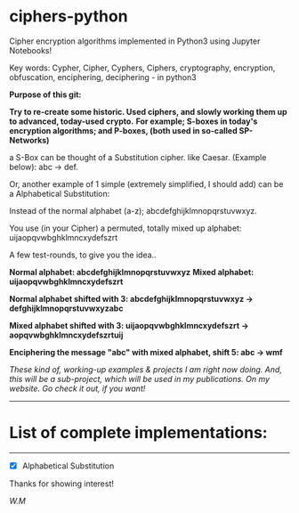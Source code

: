 # ciphers-python #

Cipher encryption algorithms implemented in Python3 using Jupyter Notebooks!

Key words: Cypher, Cipher, Cyphers, Ciphers, cryptography, encryption, obfuscation, enciphering, deciphering  - in python3



**Purpose of this git:**

**Try to re-create some historic. Used ciphers, and slowly working them up to advanced, today-used crypto.** 
**For example; S-boxes in today's encryption algorithms; and P-boxes, (both used in so-called SP-Networks)**

a S-Box can be thought of a Substitution cipher. like Caesar. (Example below): abc -> def.

Or, another example of 1 simple (extremely simplified, I should add) can be a Alphabetical Substitution:

Instead of the normal alphabet (a-z); abcdefghijklmnopqrstuvwxyz.

You use (in your Cipher) a permuted, totally mixed up alphabet: uijaopqvwbghklmncxydefszrt

A few test-rounds, to give you the idea..

**Normal alphabet: abcdefghijklmnopqrstuvwxyz**
**Mixed alphabet: uijaopqvwbghklmncxydefszrt**

**Normal alphabet shifted with 3: abcdefghijklmnopqrstuvwxyz -> defghijklmnopqrstuvwxyzabc**

**Mixed alphabet shifted with 3: uijaopqvwbghklmncxydefszrt -> aopqvwbghklmncxydefszrtuij**

**Enciphering the message "abc" with mixed alphabet, shift 5: abc -> wmf**

*These kind of, working-up examples & projects I am right now doing.*
*And, this will be a sub-project, which will be used in my publications. On my website.*
*Go check it out, if you want!*

-----------------------------------
# List of complete implementations:
-----------------------------------

* [x] Alphabetical Substitution

Thanks for showing interest!

*W.M*
